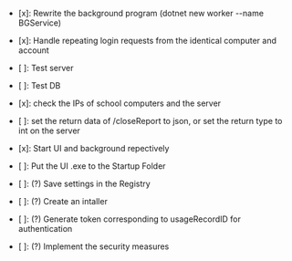 <!-- TODO: Start UI with Administrator privileges -->

- [x]: Rewrite the background program (dotnet new worker --name BGService)
- [x]: Handle repeating login requests from the identical computer and account
- [ ]: Test server
- [ ]: Test DB
- [x]: check the IPs of school computers and the server
- [ ]: set the return data of /closeReport to json, or set the return type to int on the server
- [x]: Start UI and background repectively
- [ ]: Put the UI .exe to the Startup Folder

- [ ]: (?) Save settings in the Registry
- [ ]: (?) Create an intaller
- [ ]: (?) Generate token corresponding to usageRecordID for authentication
- [ ]: (?) Implement the security measures
